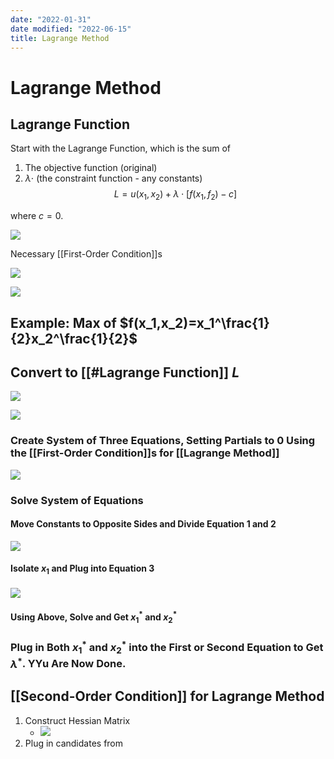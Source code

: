```yaml
---
date: "2022-01-31"
date modified: "2022-06-15"
title: Lagrange Method
---
```


# Lagrange Method

## Lagrange Function
Start with the Lagrange Function, which is the sum of

1. The objective function (original)
2. $\lambda \cdot$ (the constraint function - any constants)
$$L = u(x_1,x_2) + \lambda \cdot [f(x_1, f_2) - c]$$

where $c=0$.

![](https://i.imgur.com/QoiraCv.png)

Necessary [[First-Order Condition]]s

![](https://i.imgur.com/tDflCv7.png)

![](https://i.imgur.com/YqFZ3t3.png)

## Example: Max of $f(x_1,x_2)=x_1^\frac{1}{2}x_2^\frac{1}{2}$

## Convert to [[#Lagrange Function]] $L$
![](https://i.imgur.com/SqvTVjB.png)

![](https://i.imgur.com/IjkDv3P.png)

### Create System of Three Equations, Setting Partials to 0 Using the [[First-Order Condition]]s for [[Lagrange Method]]
![](https://i.imgur.com/XVAebIt.png)

### Solve System of Equations

#### Move Constants to Opposite Sides and Divide Equation 1 and 2
![](https://i.imgur.com/YT6K1o7.png)

#### Isolate $x_1$ and Plug into Equation 3
![](https://i.imgur.com/R7PvefZ.png)

#### Using Above, Solve and Get $x_1^*$ and $x_2^*$

### Plug in Both $x_1^*$ and $x_2^*$ into the First or Second Equation to Get $\lambda ^*$. YYu Are Now Done.

## [[Second-Order Condition]] for Lagrange Method
1. Construct Hessian Matrix
	- ![](https://i.imgur.com/0eZcaxb.png)
2. Plug in candidates from
